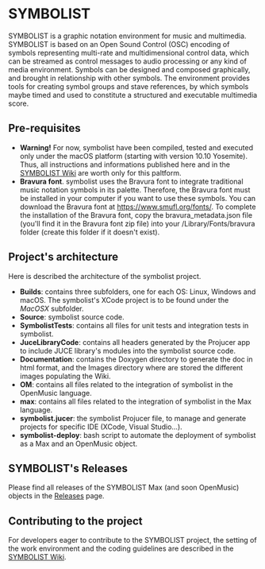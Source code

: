 # SYMBOLIST
SYMBOLIST is a graphic notation environment for music and multimedia. SYMBOLIST is based on an Open Sound Control (OSC) encoding of symbols representing multi-rate and multidimensional control data, which can be streamed as control messages to audio processing or any kind of media environment. Symbols can be designed and composed graphically, and brought in relationship with other symbols. The environment provides tools for creating symbol groups and stave references, by which symbols maybe timed and used to constitute a structured and executable multimedia score.

## Pre-requisites
* **Warning!** For now, symbolist have been compiled, tested and executed only under the macOS platform (starting with version 10.10 Yosemite). Thus, all instructions and informations published here and in the [SYMBOLIST Wiki](https://github.com/ramagottfried/symbolist/wiki) are worth only for this paltform.  
* **Bravura font**. symbolist uses the Bravura font to integrate traditional music notation symbols in its palette. Therefore, the Bravura font must be installed in your computer if you want to use these symbols. You can download the Bravura font at https://www.smufl.org/fonts/. To complete the installation of the Bravura font, copy the bravura_metadata.json file (you'll find it in the Bravura font zip file) into your /Library/Fonts/bravura folder (create this folder if it doesn't exist).

## Project's architecture
Here is described the architecture of the symbolist project.

* **Builds**: contains three subfolders, one for each OS: Linux, Windows and macOS. The symbolist's XCode project is to be found under the *MacOSX* subfolder.
* **Source**: symbolist source code.
* **SymbolistTests**: contains all files for unit tests and integration tests in symbolist.
* **JuceLibraryCode**: contains all headers generated by the Projucer app to include JUCE library's modules into the symbolist source code.
* **Documentation**: contains the Doxygen directory to generate the doc in html format, and the Images directory where are stored the different images populating the Wiki.
* **OM**: contains all files related to the integration of symbolist in the OpenMusic language.
* **max**: contains all files related to the integration of symbolist in the Max language.
* **symbolist.jucer**: the symbolist Projucer file, to manage and generate projects for specific IDE (XCode, Visual Studio…).
* **symbolist-deploy**: bash script to automate the deployment of symbolist as a Max and an OpenMusic object.

## SYMBOLIST's Releases

Please find all releases of the SYMBOLIST Max (and soon OpenMusic) objects in the [Releases](https://github.com/ramagottfried/symbolist/releases) page.

## Contributing to the project

For developers eager to contribute to the SYMBOLIST project, the setting of the work environment and the coding guidelines are described in the [SYMBOLIST Wiki](https://github.com/ramagottfried/symbolist/wiki). 
